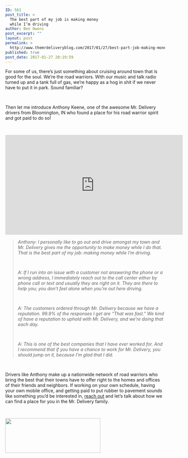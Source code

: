 ```yaml
---
ID: 561
post_title: >
  The best part of my job is making money
  while I’m driving
author: Ben Owens
post_excerpt: ""
layout: post
permalink: >
  http://www.themrdeliveryblog.com/2017/01/27/best-part-job-making-money-im-driving/
published: true
post_date: 2017-01-27 20:19:59
---
```

For some of us, there’s just something about cruising around town that is good for the soul. We’re the road warriors. With our music and talk radio turned up and a tank full of gas, we’re happy as a hog in shit if we never have to put it in park. Sound familiar?

&nbsp;

Then let me introduce Anthony Keene, one of the awesome Mr. Delivery drivers from Bloomington, IN who found a place for his road warrior spirit and got paid to do so!

&nbsp;

<iframe src="https://www.youtube.com/embed/513PJP_nA8c" width="560" height="315" frameborder="0" allowfullscreen="allowfullscreen"></iframe>
<blockquote><em>Anthony: I personally like to go out and drive amongst my town and Mr. Delivery gives me the opportunity to make money while I do that. That is the best part of my job: making money while I’m driving.</em>

<em> </em>

<em>A: If I run into an issue with a customer not answering the phone or a wrong address, I immediately reach out to the call center either by phone call or text and usually they are right on it. They are there to help you; you don’t feel alone when you’re out here driving.</em>

<em> </em>

<em>A: The customers ordered through Mr. Delivery because we have a reputation. 99.9% of the responses I get are “That was fast.” We kind of have a reputation to uphold with Mr. Delivery, and we’re doing that each day.</em>

<em> </em>

<em>A: This is one of the best companies that I have ever worked for. And I recommend that if you have a chance to work for Mr. Delivery, you should jump on it, because I’m glad that I did.</em></blockquote>
&nbsp;

Drivers like Anthony make up a nationwide network of road warriors who bring the best that their towns have to offer right to the homes and offices of their friends and neighbors. If working on your own schedule, having your own mobile office, and getting paid to put rubber to pavement sounds like something you’d be interested in, <a href="https://www.mrdelivery.com/drivers">reach out</a> and let’s talk about how we can find a place for you in the Mr. Delivery family.

&nbsp;

<a href="https://www.mrdelivery.com/drivers"><img class="alignnone wp-image-567 size-medium" src="http://www.themrdeliveryblog.com/wp-content/uploads/2017/01/Sign-Up-Button-2-01-300x109.png" width="300" height="109" /></a>